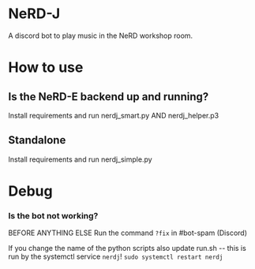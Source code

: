 # NeRD-J

A discord bot to play music in the NeRD workshop room.

# How to use

## Is the NeRD-E backend up and running?
Install requirements and run nerdj_smart.py AND nerdj_helper.p3 

## Standalone
Install requirements and run nerdj_simple.py

# Debug

### Is the bot not working?

BEFORE ANYTHING ELSE 
Run the command `?fix` in #bot-spam (Discord)


If you change the name of the python scripts also update run.sh -- this is run by the systemctl service `nerdj`!
`sudo systemctl restart nerdj`

